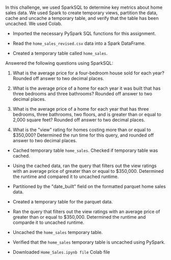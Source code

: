 In this challenge, we used  SparkSQL to determine key metrics about home sales data. 
We used Spark to create temporary views, partition the data, cache and uncache a temporary
table, and verify that the table has been uncached. We used Colab.

* Imported the necessary PySpark SQL functions for this assignment.

* Read the ```home_sales_revised.csv``` data into a Spark DataFrame.

* Created a temporary table called ```home_sales```.

Answered the following questions using SparkSQL:

1. What is the average price for a four-bedroom house sold for each year? Rounded off answer 
to two decimal places.

2. What is the average price of a home for each year it was built that has three bedrooms and 
three bathrooms? Rounded off answer to two decimal places.

3. What is the average price of a home for each year that has three bedrooms, three bathrooms, two
floors, and is greater than or equal to 2,000 square feet? Rounded off answer to two decimal
places.

4. What is the "view" rating for homes costing more than or equal to $350,000? Determined the run 
time for this query, and rounded off answer to two decimal places.

* Cached temporary table ```home_sales```. Checked if temporary table was cached.

* Using the cached data, ran the query that filters out the view ratings with an average price of
greater than or equal to $350,000. Determined the runtime and compared it to uncached runtime.

* Partitioned by the "date_built" field on the formatted parquet home sales data.

* Created a temporary table for the parquet data.

* Ran the query that filters out the view ratings with an average price of greater than or equal 
to $350,000. Determined the runtime and comparde it to uncached runtime.

* Uncached the ```home_sales``` temporary table.

* Verified that the ```home_sales``` temporary table is uncached using PySpark.

* Downloaded ```Home_Sales.ipynb file``` Colab file